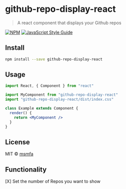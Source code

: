 # github-repo-display-react

> A react component that displays your Github repos

[![NPM](https://img.shields.io/npm/v/github-repo-display-react.svg)](https://www.npmjs.com/package/github-repo-display-react) [![JavaScript Style Guide](https://img.shields.io/badge/code_style-standard-brightgreen.svg)](https://standardjs.com)

## Install

```bash
npm install --save github-repo-display-react
```

## Usage

```jsx
import React, { Component } from "react"

import MyComponent from "github-repo-display-react"
import "github-repo-display-react/dist/index.css"

class Example extends Component {
  render() {
    return <MyComponent />
  }
}
```

## License

MIT © [msmfa](https://github.com/msmfa)

## Functionality

[X] Set the number of Repos you want to show
